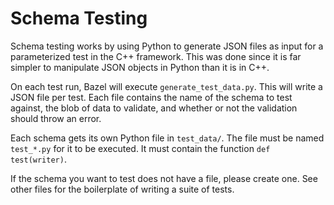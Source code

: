 # Schema Testing

Schema testing works by using Python to generate JSON files as input for a parameterized test in the C++ framework. This was done since it is far simpler to manipulate JSON objects in Python than it is in C++.

On each test run, Bazel will execute `generate_test_data.py`. This will write a JSON file per test. Each file contains the name of the schema to test against, the blob of data to validate, and whether or not the validation should throw an error.

Each schema gets its own Python file in `test_data/`. The file must be named `test_*.py` for it to be executed. It must contain the function `def test(writer)`.

If the schema you want to test does not have a file, please create one. See other files for the boilerplate of writing a suite of tests.
